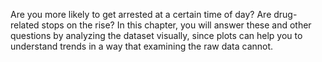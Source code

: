 Are you more likely to get arrested at a certain time of day? 
Are drug-related stops on the rise? In this chapter, you will answer these and other questions by analyzing the dataset visually, since plots can help you to understand trends in a way that examining the raw data cannot.

